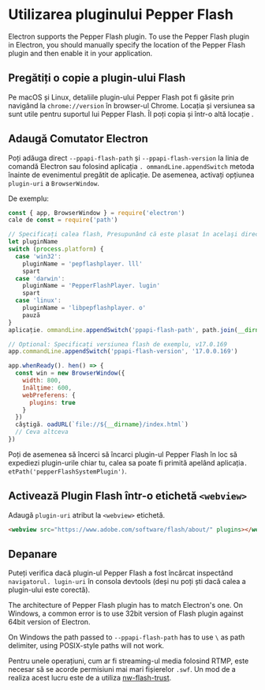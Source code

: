 # Utilizarea pluginului Pepper Flash

Electron supports the Pepper Flash plugin. To use the Pepper Flash plugin in Electron, you should manually specify the location of the Pepper Flash plugin and then enable it in your application.

## Pregătiți o copie a plugin-ului Flash

Pe macOS și Linux, detaliile plugin-ului Pepper Flash pot fi găsite prin navigând la `chrome://version` în browser-ul Chrome. Locația și versiunea sa sunt utile pentru suportul lui Pepper Flash. Îl poți copia și într-o altă locație .

## Adaugă Comutator Electron

Poți adăuga direct `--ppapi-flash-path` și `--ppapi-flash-version` la linia de comandă Electron sau folosind aplicația `. ommandLine.appendSwitch` metoda înainte de evenimentul pregătit de aplicație. De asemenea, activați opțiunea `plugin-uri` a `BrowserWindow`.

De exemplu:

```javascript
const { app, BrowserWindow } = require('electron')
cale de const = require('path')

// Specificați calea flash, Presupunând că este plasat în acelaşi director cu main. .
let pluginName
switch (process.platform) {
  case 'win32':
    pluginName = 'pepflashplayer. lll'
    spart
  case 'darwin':
    pluginName = 'PepperFlashPlayer. lugin'
    spart
  case 'linux':
    pluginName = 'libpepflashplayer. o'
    pauză
}
aplicație. ommandLine.appendSwitch('ppapi-flash-path', path.join(__dirname, pluginName))

// Optional: Specificați versiunea flash de exemplu, v17.0.169
app.commandLine.appendSwitch('ppapi-flash-version', '17.0.0.169')

app.whenReady(). hen() => {
  const win = new BrowserWindow({
    width: 800,
    înălţime: 600,
    webPreferens: {
      plugins: true
    }
  })
  câştigă. oadURL(`file://${__dirname}/index.html`)
  // Ceva altceva
})
```

Poți de asemenea să încerci să încarci plugin-ul Pepper Flash în loc să expediezi plugin-urile chiar tu, calea sa poate fi primită apelând aplicația`. etPath('pepperFlashSystemPlugin')`.

## Activează Plugin Flash într-o etichetă `<webview>`

Adaugă `plugin-uri` atribut la `<webview>` etichetă.

```html
<webview src="https://www.adobe.com/software/flash/about/" plugins></webview>
```

## Depanare

Puteți verifica dacă plugin-ul Pepper Flash a fost încărcat inspectând `navigatorul. lugin-uri` în consola devtools (deși nu poți ști dacă calea a plugin-ului este corectă).

The architecture of Pepper Flash plugin has to match Electron's one. On Windows, a common error is to use 32bit version of Flash plugin against 64bit version of Electron.

On Windows the path passed to `--ppapi-flash-path` has to use `\` as path delimiter, using POSIX-style paths will not work.

Pentru unele operațiuni, cum ar fi streaming-ul media folosind RTMP, este necesar să se acorde permisiuni mai mari fișierelor `.swf`. Un mod de a realiza acest lucru este de a utiliza [nw-flash-trust](https://github.com/szwacz/nw-flash-trust).
